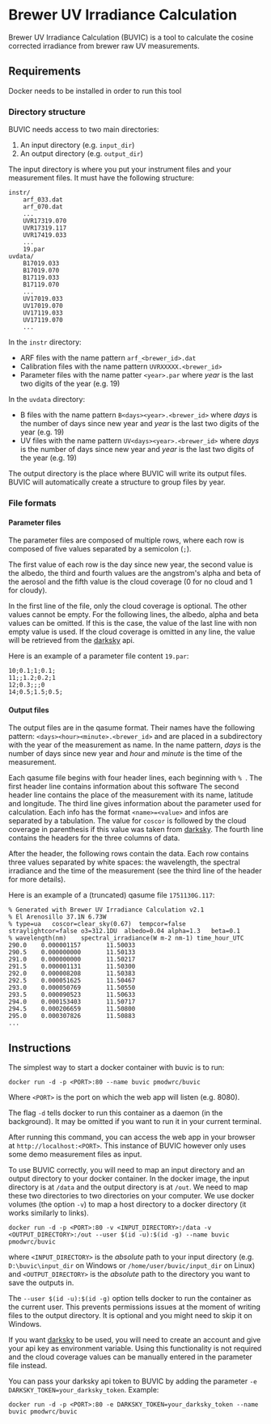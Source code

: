 # Brewer UV Irradiance Calculation

Brewer UV Irradiance Calculation (BUVIC) is a tool to calculate the cosine corrected irradiance from brewer raw UV measurements.

## Requirements

Docker needs to be installed in order to run this tool


### Directory structure

BUVIC needs access to two main directories:
1. An input directory (e.g. `input_dir`)
2. An output directory (e.g. `output_dir`)

The input directory is where you put your instrument files and your measurement files. It must have the following structure:
```
instr/
    arf_033.dat
    arf_070.dat
    ...
    UVR17319.070
    UVR17319.117
    UVR17419.033
    ...
    19.par
uvdata/
    B17019.033
    B17019.070
    B17119.033
    B17119.070
    ...
    UV17019.033
    UV17019.070
    UV17119.033
    UV17119.070
    ...
```

In the `instr` directory:
* ARF files with the name pattern `arf_<brewer_id>.dat`
* Calibration files with the name pattern `UVRXXXXX.<brewer_id>`
* Parameter files with the name patter `<year>.par` where *year* is the last two digits of the year (e.g. 19)

In the `uvdata` directory:
* B files with the name pattern `B<days><year>.<brewer_id>` where *days* is the number of days since new year and *year* is the last two
digits of the year (e.g. 19)
* UV files with the name pattern `UV<days><year>.<brewer_id>` where *days* is the number of days since new year and *year* is the last two
digits of the year (e.g. 19)

The output directory is the place where BUVIC will write its output files. BUVIC will automatically create a structure to group files by year.


### File formats

#### Parameter files

The parameter files are composed of multiple rows, where each row is composed of five values separated by a semicolon (`;`).

The first value of each row is the day since new year, the second value is the albedo, the third and fourth values are the angstrom's
alpha and beta of the aerosol and the fifth value is the cloud coverage (0 for no cloud and 1 for cloudy).

In the first line of the file, only the cloud coverage is optional. The other values cannot be empty.
For the following lines, the albedo, alpha and beta values can be omitted. If this is the case, the value of the last line with non empty value
is used.
If the cloud coverage is omitted in any line, the value will be retrieved from the [darksky](https://darksky.net/dev) api.

Here is an example of a parameter file content `19.par`:
```
10;0.1;1;0.1;
11;;1.2;0.2;1
12;0.3;;;0
14;0.5;1.5;0.5;
```


#### Output files

The output files are in the qasume format.
Their names have the following pattern: `<days><hour><minute>.<brewer_id>` and are placed in a subdirectory with the year of the measurement
as name. In the name pattern, *days* is the number of days since new year and *hour* and *minute* is the time of the measurement.

Each qasume file begins with four header lines, each beginning with `% `.
The first header line contains information about this software
The second header line contains the place of the measurement with its name, latitude and longitude.
The third line gives information about the parameter used for calculation. Each info has the format `<name>=<value>` and infos are
separated by a tabulation.
The value for `coscor` is followed by the cloud coverage in parenthesis if this value was taken from [darksky](https://darksky.net/dev).
The fourth line contains the headers for the three columns of data.

After the header, the following rows contain the data. Each row contains three values separated by white spaces: the wavelength, the spectral
irradiance and the time of the measurement (see the third line of the header for more details).

Here is an example of a (truncated) qasume file `1751130G.117`:
```
% Generated with Brewer UV Irradiance Calculation v2.1
% El Arenosillo 37.1N 6.73W
% type=ua	coscor=clear_sky(0.67)	tempcor=false	straylightcor=false	o3=312.1DU	albedo=0.04	alpha=1.3	beta=0.1
% wavelength(nm)	spectral_irradiance(W m-2 nm-1)	time_hour_UTC
290.0	 0.000001157	   11.50033
290.5	 0.000000000	   11.50133
291.0	 0.000000000	   11.50217
291.5	 0.000001131	   11.50300
292.0	 0.000008208	   11.50383
292.5	 0.000051625	   11.50467
293.0	 0.000050769	   11.50550
293.5	 0.000090523	   11.50633
294.0	 0.000153403	   11.50717
294.5	 0.000206659	   11.50800
295.0	 0.000307826	   11.50883
...
```



## Instructions


The simplest way to start a docker container with buvic is to run:
```
docker run -d -p <PORT>:80 --name buvic pmodwrc/buvic
```
Where `<PORT>` is the port on which the web app will listen (e.g. 8080).

The flag `-d` tells docker to run this container as a daemon (in the background). It may be omitted if you want to run it in your current terminal.

After running this command, you can access the web app in your browser at `http://localhost:<PORT>`.
This instance of BUVIC however only uses some demo measurement files as input.

To use BUVIC correctly, you will need to map an input directory and an output directory to your docker container.
In the docker image, the input directory is at `/data` and the output directory is at `/out`.
We need to map these two directories to two directories on your computer.
We use docker volumes (the option `-v`) to map a host directory to a docker directory (it works similarly to links).
```
docker run -d -p <PORT>:80 -v <INPUT_DIRECTORY>:/data -v <OUTPUT_DIRECTORY>:/out --user $(id -u):$(id -g) --name buvic pmodwrc/buvic
```
where `<INPUT_DIRECTORY>` is the *absolute* path to your input directory (e.g. `D:\buvic\input_dir` on Windows or `/home/user/buvic/input_dir`
on Linux) and `<OUTPUT_DIRECTORY>` is the *absolute* path to the directory you want to save the outputs in.

The `--user $(id -u):$(id -g)` option tells docker to run the container as the current user.
This prevents permissions issues at the moment of writing files to the output directory.
It is optional and you might need to skip it on Windows.


If you want [darksky](https://darksky.net/dev) to be used, you will need to create an account and give your api key as environment variable.
Using this functionality is not required and the cloud coverage values can be manually entered in the parameter file instead.

You can pass your darksky api token to BUVIC by adding the parameter `-e DARKSKY_TOKEN=your_darksky_token`.
Example:
```
docker run -d -p <PORT>:80 -e DARKSKY_TOKEN=your_darksky_token --name buvic pmodwrc/buvic
```
